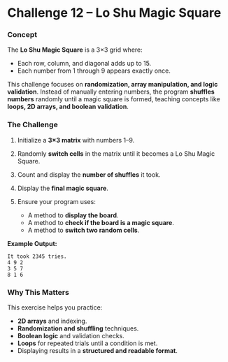 ﻿# Challenge 12 – Lo Shu Magic Square

### Concept

The **Lo Shu Magic Square** is a 3×3 grid where:

* Each row, column, and diagonal adds up to 15.
* Each number from 1 through 9 appears exactly once.

This challenge focuses on **randomization, array manipulation, and logic validation**.
Instead of manually entering numbers, the program **shuffles numbers** randomly until a magic square is formed, teaching concepts like **loops, 2D arrays, and boolean validation**.

### The Challenge

1. Initialize a **3×3 matrix** with numbers 1–9.
2. Randomly **switch cells** in the matrix until it becomes a Lo Shu Magic Square.
3. Count and display the **number of shuffles** it took.
4. Display the **final magic square**.
5. Ensure your program uses:

   * A method to **display the board**.
   * A method to **check if the board is a magic square**.
   * A method to **switch two random cells**.

**Example Output:**

```
It took 2345 tries.
4 9 2
3 5 7
8 1 6
```

### Why This Matters

This exercise helps you practice:

* **2D arrays** and indexing.
* **Randomization and shuffling** techniques.
* **Boolean logic** and validation checks.
* **Loops** for repeated trials until a condition is met.
* Displaying results in a **structured and readable format**.
